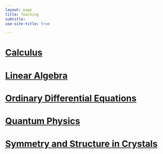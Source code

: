 ```yaml
---
layout: page
title: Teaching
subtitle: 
use-site-title: true

---
```


# [Calculus](https://somphene.github.io/teaching/calculus)
# [Linear Algebra](https://somphene.github.io/teaching/linearalgebra)
# [Ordinary Differential Equations](https://somphene.github.io/teaching/odes)
# [Quantum Physics](https://somphene.github.io/teaching/quantumphysics)
# [Symmetry and Structure in Crystals](https://somphene.github.io/teaching/symmetry)   
 

